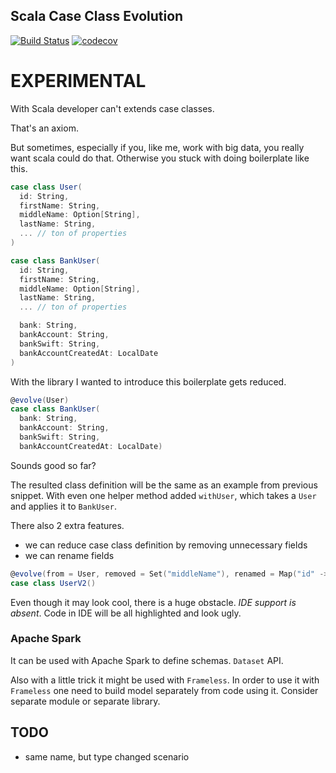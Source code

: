 Scala Case Class Evolution
--------------------------

[![Build Status](https://cloud.drone.io/api/badges/andyglow/caseclass-evolution/status.svg)](https://cloud.drone.io/andyglow/caseclass-evolution)
[![codecov](https://codecov.io/gh/andyglow/caseclass-evolution/branch/master/graph/badge.svg)](https://codecov.io/gh/andyglow/caseclass-evolution)

EXPERIMENTAL
============

With Scala developer can't extends case classes. 

That's an axiom.

But sometimes, especially if you, like me, work with big data, you really want scala could do that.
Otherwise you stuck with doing boilerplate like this.

```scala
case class User(
  id: String,
  firstName: String,
  middleName: Option[String],
  lastName: String,
  ... // ton of properties 
)

case class BankUser(
  id: String,
  firstName: String,
  middleName: Option[String],
  lastName: String,
  ... // ton of properties

  bank: String,
  bankAccount: String,
  bankSwift: String,
  bankAccountCreatedAt: LocalDate
)
```

With the library I wanted to introduce this boilerplate gets reduced.

```scala
@evolve(User)
case class BankUser(
  bank: String,
  bankAccount: String,
  bankSwift: String,
  bankAccountCreatedAt: LocalDate)
``` 

Sounds good so far?

The resulted class definition will be the same as an example from previous snippet.
With even one helper method added `withUser`, which takes a `User` and applies it to `BankUser`.

There also 2 extra features.
- we can reduce case class definition by removing unnecessary fields
- we can rename fields

```scala
@evolve(from = User, removed = Set("middleName"), renamed = Map("id" -> "userId"))
case class UserV2()
``` 

Even though it may look cool, there is a huge obstacle. 
*IDE support is absent*. Code in IDE will be all highlighted and look ugly.

### Apache Spark

It can be used with Apache Spark to define schemas. `Dataset` API.

Also with a little trick it might be used with `Frameless`. 
In order to use it with `Frameless` one need to build model separately from code using it.
Consider separate module or separate library. 


TODO
----
- same name, but type changed scenario
